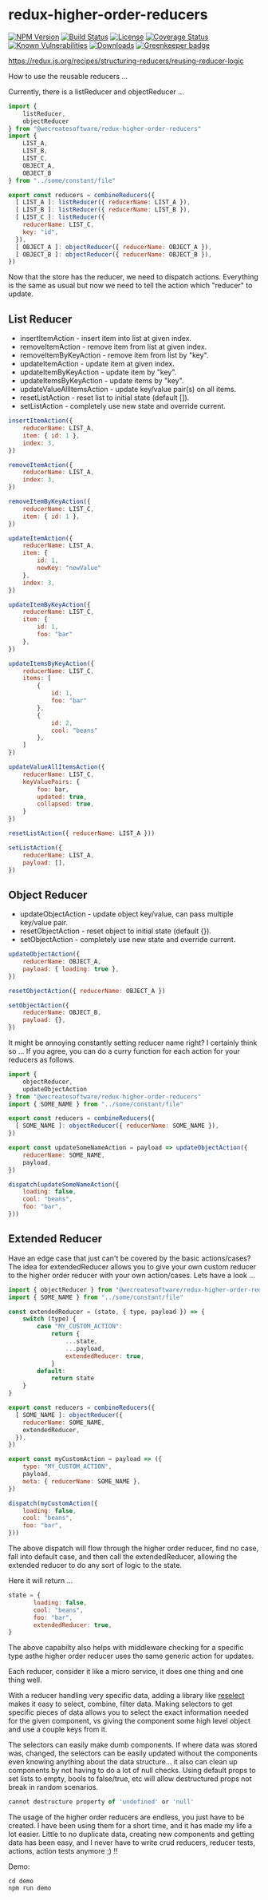 # redux-higher-order-reducers

[![NPM Version](https://img.shields.io/npm/v/@wecreatesoftware/redux-higher-order-reducers.svg?branch=master)](https://www.npmjs.com/package/@wecreatesoftware/redux-higher-order-reducers)
[![Build Status](https://travis-ci.org/wecreatesoftware/redux-higher-order-reducers.svg?branch=master)](https://travis-ci.org/wecreatesoftware/redux-higher-order-reducers)
[![License](https://img.shields.io/npm/l/@wecreatesoftware/redux-higher-order-reducers.svg)](https://github.com/wecreatesoftware/redux-higher-order-reducers/blob/master/LICENSE)
[![Coverage Status](https://coveralls.io/repos/github/wecreatesoftware/redux-higher-order-reducers/badge.svg?branch=master)](https://coveralls.io/github/wecreatesoftware/redux-higher-order-reducers?branch=master)
[![Known Vulnerabilities](https://snyk.io/test/npm/@wecreatesoftware/redux-higher-order-reducers/badge.svg)](https://snyk.io/test/npm/@wecreatesoftware/redux-higher-order-reducers)
[![Downloads](https://img.shields.io/npm/dt/@wecreatesoftware/redux-higher-order-reducers.svg)](https://www.npmjs.com/package/@wecreatesoftware/redux-higher-order-reducers) 
[![Greenkeeper badge](https://badges.greenkeeper.io/wecreatesoftware/redux-higher-order-reducers.svg)](https://greenkeeper.io/)

https://redux.js.org/recipes/structuring-reducers/reusing-reducer-logic

How to use the reusable reducers ...

Currently, there is a listReducer and objectReducer ...

```javascript
import { 
    listReducer, 
    objectReducer 
} from "@wecreatesoftware/redux-higher-order-reducers"
import { 
    LIST_A, 
    LIST_B, 
    LIST_C, 
    OBJECT_A, 
    OBJECT_B 
} from "../some/constant/file"

export const reducers = combineReducers({
  [ LIST_A ]: listReducer({ reducerName: LIST_A }),
  [ LIST_B ]: listReducer({ reducerName: LIST_B }),
  [ LIST_C ]: listReducer({ 
    reducerName: LIST_C, 
    key: "id",
  }),
  [ OBJECT_A ]: objectReducer({ reducerName: OBJECT_A }),
  [ OBJECT_B ]: objectReducer({ reducerName: OBJECT_B }),
})
```

Now that the store has the reducer, we need to dispatch actions.  Everything is the same as usual but now we need to tell the action which "reducer" to update.

## List Reducer
* insertItemAction - insert item into list at given index.
* removeItemAction - remove item from list at given index.
* removeItemByKeyAction - remove item from list by "key".
* updateItemAction - update item at given index.
* updateItemByKeyAction - update item by "key".
* updateItemsByKeyAction - update items by "key".
* updateValueAllItemsAction - update key/value pair(s) on all items.
* resetListAction - reset list to initial state (default []).
* setListAction - completely use new state and override current.

```javascript
insertItemAction({ 
    reducerName: LIST_A, 
    item: { id: 1 }, 
    index: 3,
})

removeItemAction({
    reducerName: LIST_A, 
    index: 3,
})

removeItemByKeyAction({ 
    reducerName: LIST_C, 
    item: { id: 1 },
})

updateItemAction({ 
    reducerName: LIST_A, 
    item: { 
        id: 1, 
        newKey: "newValue" 
    }, 
    index: 3,
})

updateItemByKeyAction({ 
    reducerName: LIST_C, 
    item: {
        id: 1, 
        foo: "bar" 
    },
})

updateItemsByKeyAction({ 
    reducerName: LIST_C, 
    items: [ 
        {
            id: 1, 
            foo: "bar" 
        }, 
        {
            id: 2, 
            cool: "beans" 
        },
    ] 
})

updateValueAllItemsAction({ 
    reducerName: LIST_C, 
    keyValuePairs: {
        foo: bar,
        updated: true,
        collapsed: true,
    }
})

resetListAction({ reducerName: LIST_A }))

setListAction({ 
    reducerName: LIST_A, 
    payload: [],
})
```

## Object Reducer
* updateObjectAction - update object key/value, can pass multiple key/value pair.
* resetObjectAction - reset object to initial state (default {}).
* setObjectAction - completely use new state and override current.
    
```javascript
updateObjectAction({ 
    reducerName: OBJECT_A, 
    payload: { loading: true }, 
})

resetObjectAction({ reducerName: OBJECT_A })

setObjectAction({ 
    reducerName: OBJECT_B, 
    payload: {},
})
```

It might be annoying constantly setting reducer name right?  I certainly think so ...
If you agree, you can do a curry function for each action for your reducers as follows.

```javascript
import { 
    objectReducer, 
    updateObjectAction 
} from "@wecreatesoftware/redux-higher-order-reducers"
import { SOME_NAME } from "../some/constant/file"

export const reducers = combineReducers({
  [ SOME_NAME ]: objectReducer({ reducerName: SOME_NAME }),
})

export const updateSomeNameAction = payload => updateObjectAction({ 
    reducerName: SOME_NAME,
    payload,
})

dispatch(updateSomeNameAction({ 
    loading: false, 
    cool: "beans", 
    foo: "bar",
}))
```

## Extended Reducer
Have an edge case that just can't be covered by the basic actions/cases?  The idea for extendedReducer allows you to give your own custom reducer to the higher order reducer with your own action/cases.
Lets have a look ...

```javascript
import { objectReducer } from "@wecreatesoftware/redux-higher-order-reducers"
import { SOME_NAME } from "../some/constant/file"

const extendedReducer = (state, { type, payload }) => {
    switch (type) {
        case "MY_CUSTOM_ACTION":
            return {
                ...state,
                ...payload,
                extendedReducer: true,
            }
        default:
            return state
    }
}

export const reducers = combineReducers({
  [ SOME_NAME ]: objectReducer({ 
    reducerName: SOME_NAME, 
    extendedReducer,
  }),
})

export const myCustomAction = payload => ({ 
    type: "MY_CUSTOM_ACTION", 
    payload,
    meta: { reducerName: SOME_NAME },
})

dispatch(myCustomAction({ 
    loading: false, 
    cool: "beans", 
    foo: "bar",
}))

```
The above dispatch will flow through the higher order reducer, find no case, fall into default case, and then call the extendedReducer, allowing the extended reducer to do any sort of logic to the state.

Here it will return ... 
```javascript
state = {
       loading: false, 
       cool: "beans", 
       foo: "bar",
       extendedReducer: true, 
}
```

The above capabilty also helps with middleware checking for a specific type asthe higher order reducer uses the same generic action for updates.

Each reducer, consider it like a micro service, it does one thing and one thing well.

With a reducer handling very specific data, adding a library like [reselect](https://www.npmjs.com/package/reselect) makes it easy to select, combine, filter data.
Making selectors to get specific pieces of data allows you to select the exact information needed for the given component, vs giving the component some high level object and use a couple keys from it.

The selectors can easily make dumb components.  If where data was stored was, changed, the selectors can be easily updated without the components even knowing anything about the data structure... it also can clean up components by not having to do a lot of null checks.  Using default props to set lists to empty, bools to false/true, etc will allow destructured props not break in random scenarios.

```javascript
cannot destructure property of 'undefined' or 'null'
```

The usage of the higher order reducers are endless, you just have to be created.  I have been using them for a short time, and it has made my life a lot easier.  Little to no duplicate data, creating new components and getting data has been easy, and I never have to write crud reducers, reducer tests, actions, action tests anymore ;) !!

Demo: 
```
cd demo
npm run demo
```
